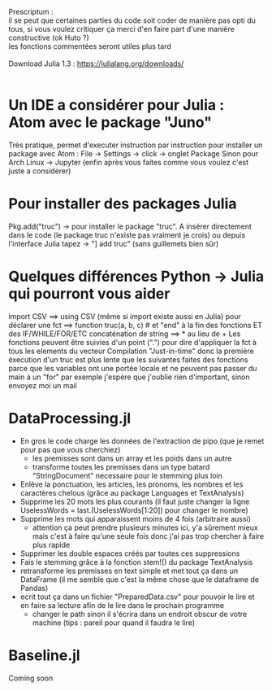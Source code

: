 Prescriptum : <br/>
il se peut que certaines parties du code soit coder de manière pas opti du tous, si vous voulez critiquer ça merci d'en faire part d'une manière constructive (ok Huto ?)<br/>
les fonctions commentées seront utiles plus tard<br/>
<br/>
Download Julia 1.3 : https://julialang.org/downloads/<br/>
<br/>
# Un IDE a considérer pour Julia : Atom avec le package "Juno"<br/>
Très pratique, permet d'executer instruction par instruction
pour installer un package avec Atom : File -> Settings -> click -> onglet Package
Sinon pour Arch Linux -> Jupyter
(enfin après vous faites comme vous voulez c'est juste a considérer)

# Pour installer des packages Julia
Pkg.add("truc") -> pour installer le package "truc". A insérer directement dans le code (le package truc n'existe pas vraiment je crois)
ou depuis l'interface Julia tapez -> "] add truc" (sans guillemets bien sûr)

# Quelques différences Python -> Julia qui pourront vous aider
import CSV ==> using CSV (même si import existe aussi en Julia)
pour déclarer une fct ==> function truc(a, b, c) # et "end" à la fin des fonctions ET des IF/WHILE/FOR/ETC
concaténation de string ==> * au lieu de +
Les fonctions peuvent être suivies d'un point (".") pour dire d'appliquer la fct à tous les elements du vecteur
Compilation "Just-in-time" donc la première éxecution d'un truc est plus lente que les suivantes
faites des fonctions parce que les variables ont une portée locale et ne peuvent pas passer du main à un "for" par exemple
j'espère que j'oublie rien d'important, sinon envoyez moi un mail

# DataProcessing.jl
- En gros le code charge les données de l'extraction de pipo (que je remet pour pas que vous cherchiez)
	- les premisses sont dans un array et les poids dans un autre
	- transforme toutes les premisses dans un type batard "StringDocument" necessaire pour le stemming plus loin
- Enlève la ponctuation, les articles, les pronoms, les nombres et les caractères chelous (grâce au package Languages et TextAnalysis)
- Supprime les 20 mots les plus courants (il faut juste changer la ligne UselessWords = last.(UselessWords[1:20]) pour changer le nombre)
- Supprime les mots qui apparaissent moins de 4 fois (arbitraire aussi)
	- attention ça peut prendre plusieurs minutes ici, y'a sûrement mieux mais c'est à faire qu'une seule fois donc j'ai pas trop chercher à faire plus rapide
- Supprimer les double espaces créés par toutes ces suppressions
- Fais le stemming grâce à la fonction stem!() du package TextAnalysis 
- retransforme les premisses en text simple et met tout ça dans un DataFrame (il me semble que c'est la même chose que le dataframe de Pandas)
- ecrit tout ça dans un fichier "PreparedData.csv" pour pouvoir le lire et en faire sa lecture afin de le lire dans le prochain programme
	- changer le path sinon il s'écrira dans un endroit obscur de votre machine (tips : pareil pour quand il faudra le lire)

# Baseline.jl
Coming soon
